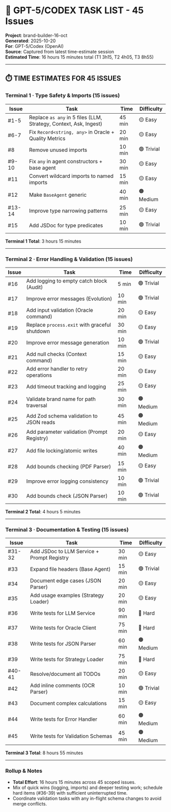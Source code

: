 # 🤖 GPT-5/CODEX TASK LIST - 45 Issues

**Project**: brand-builder-16-oct  
**Generated**: 2025-10-20  
**For**: GPT-5/Codex (OpenAI)  
**Source**: Captured from latest time-estimate session  
**Estimated Time**: 16 hours 15 minutes total (T1 3h15, T2 4h05, T3 8h55)

---

## ⏱️ TIME ESTIMATES FOR 45 ISSUES

### Terminal 1 · Type Safety & Imports (15 issues)

| Issue  | Task                                                              | Time   | Difficulty |
|--------|-------------------------------------------------------------------|--------|------------|
| #1-5   | Replace `as any` in 5 files (LLM, Strategy, Context, Ask, Ingest) | 45 min | 🟡 Easy    |
| #6-7   | Fix `Record<string, any>` in Oracle + Quality Metrics             | 20 min | 🟡 Easy    |
| #8     | Remove unused imports                                             | 10 min | 🟢 Trivial |
| #9-10  | Fix `any` in agent constructors + base agent                      | 30 min | 🟡 Easy    |
| #11    | Convert wildcard imports to named imports                         | 15 min | 🟡 Easy    |
| #12    | Make `BaseAgent` generic                                          | 40 min | 🟠 Medium  |
| #13-14 | Improve type narrowing patterns                                   | 25 min | 🟡 Easy    |
| #15    | Add JSDoc for type predicates                                     | 10 min | 🟢 Trivial |

**Terminal 1 Total**: 3 hours 15 minutes

---

### Terminal 2 · Error Handling & Validation (15 issues)

| Issue | Task                                          | Time   | Difficulty |
|-------|-----------------------------------------------|--------|------------|
| #16   | Add logging to empty catch block (Audit)      | 5 min  | 🟢 Trivial |
| #17   | Improve error messages (Evolution)            | 10 min | 🟢 Trivial |
| #18   | Add input validation (Oracle command)         | 20 min | 🟡 Easy    |
| #19   | Replace `process.exit` with graceful shutdown | 30 min | 🟡 Easy    |
| #20   | Improve error message generation              | 10 min | 🟢 Trivial |
| #21   | Add null checks (Context command)             | 15 min | 🟡 Easy    |
| #22   | Add error handler to retry operations         | 20 min | 🟡 Easy    |
| #23   | Add timeout tracking and logging              | 25 min | 🟡 Easy    |
| #24   | Validate brand name for path traversal        | 30 min | 🟠 Medium  |
| #25   | Add Zod schema validation to JSON reads       | 45 min | 🟠 Medium  |
| #26   | Add parameter validation (Prompt Registry)    | 20 min | 🟡 Easy    |
| #27   | Add file locking/atomic writes                | 40 min | 🟠 Medium  |
| #28   | Add bounds checking (PDF Parser)              | 15 min | 🟡 Easy    |
| #29   | Improve error logging consistency             | 10 min | 🟢 Trivial |
| #30   | Add bounds check (JSON Parser)                | 10 min | 🟢 Trivial |

**Terminal 2 Total**: 4 hours 5 minutes

---

### Terminal 3 · Documentation & Testing (15 issues)

| Issue  | Task                                       | Time   | Difficulty |
|--------|--------------------------------------------|--------|------------|
| #31-32 | Add JSDoc to LLM Service + Prompt Registry | 30 min | 🟡 Easy    |
| #33    | Expand file headers (Base Agent)           | 15 min | 🟢 Trivial |
| #34    | Document edge cases (JSON Parser)          | 20 min | 🟡 Easy    |
| #35    | Add usage examples (Strategy Loader)       | 20 min | 🟡 Easy    |
| #36    | Write tests for LLM Service                | 90 min | 🔴 Hard    |
| #37    | Write tests for Oracle Client              | 75 min | 🔴 Hard    |
| #38    | Write tests for JSON Parser                | 60 min | 🟠 Medium  |
| #39    | Write tests for Strategy Loader            | 75 min | 🔴 Hard    |
| #40-41 | Resolve/document all TODOs                 | 20 min | 🟡 Easy    |
| #42    | Add inline comments (OCR Parser)           | 10 min | 🟢 Trivial |
| #43    | Document complex calculations              | 15 min | 🟡 Easy    |
| #44    | Write tests for Error Handler              | 60 min | 🟠 Medium  |
| #45    | Write tests for Validation Schemas         | 45 min | 🟠 Medium  |

**Terminal 3 Total**: 8 hours 55 minutes

---

### Rollup & Notes

- **Total Effort**: 16 hours 15 minutes across 45 scoped issues.
- Mix of quick wins (logging, imports) and deeper testing work; schedule hard items (#36-39) with sufficient uninterrupted time.
- Coordinate validation tasks with any in-flight schema changes to avoid merge conflicts.
